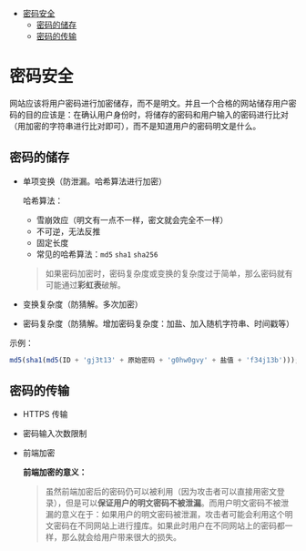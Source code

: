 - [密码安全](#密码安全)
  - [密码的储存](#密码的储存)
  - [密码的传输](#密码的传输)

# 密码安全

网站应该将用户密码进行加密储存，而不是明文。并且一个合格的网站储存用户密码的目的应该是：在确认用户身份时，将储存的密码和用户输入的密码进行比对（用加密的字符串进行比对即可），而不是知道用户的密码明文是什么。

## 密码的储存

- 单项变换（防泄漏。哈希算法进行加密）

  哈希算法：

  - 雪崩效应（明文有一点不一样，密文就会完全不一样）
  - 不可逆，无法反推
  - 固定长度
  - 常见的哈希算法：`md5` `sha1` `sha256`

  > 如果密码加密时，密码复杂度或变换的复杂度过于简单，那么密码就有可能通过**彩虹表**破解。

- 变换复杂度（防猜解。多次加密）
- 密码复杂度（防猜解。增加密码复杂度：加盐、加入随机字符串、时间戳等）

示例：

```js
md5(sha1(md5(ID + 'gj3t13' + 原始密码 + 'g0hw0gvy' + 盐值 + 'f34j13b')));
```

## 密码的传输

- HTTPS 传输
- 密码输入次数限制
- 前端加密

  **前端加密的意义：**

  > 虽然前端加密后的密码仍可以被利用（因为攻击者可以直接用密文登录），但是可以**保证用户的明文密码不被泄漏**。而用户明文密码不被泄漏的意义在于：如果用户的明文密码被泄漏，攻击者可能会利用这个明文密码在不同网站上进行撞库。如果此时用户在不同网站上的密码都一样，那么就会给用户带来很大的损失。
